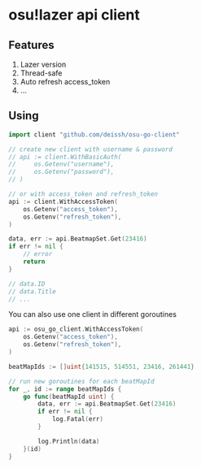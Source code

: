 # osu!lazer api client

## Features

1. Lazer version
2. Thread-safe
3. Auto refresh access_token
4. ...

## Using

```go
import client "github.com/deissh/osu-go-client"
```

```go
// create new client with username & password
// api := client.WithBasicAuth(
//	   os.Getenv("username"),
//     os.Getenv("password"),
// )

// or with access_token and refresh_token
api := client.WithAccessToken(
    os.Getenv("access_token"),
    os.Getenv("refresh_token"),
)

data, err := api.BeatmapSet.Get(23416)
if err != nil {
    // error
    return
}

// data.ID
// data.Title
// ...
```

You can also use one client in different goroutines

```go
api := osu_go_client.WithAccessToken(
    os.Getenv("access_token"),
    os.Getenv("refresh_token"),
)

beatMapIds := []uint{141515, 514551, 23416, 261441}

// run new goroutines for each beatMapId
for _, id := range beatMapIds {
    go func(beatMapId uint) {
        data, err := api.BeatmapSet.Get(23416)
        if err != nil {
            log.Fatal(err)
        }

        log.Println(data)
    }(id)
}
```
